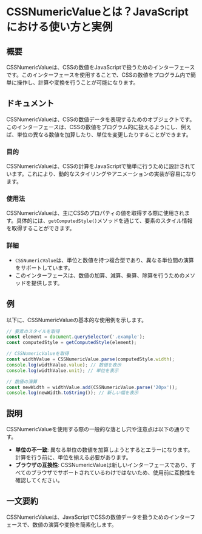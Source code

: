 <!--
Meta Description: # CSSNumericValueとは？JavaScriptにおける使い方と実例 ## 概要 CSSNumericValueは、CSSの数値をJavaScriptで扱うためのインターフェースです。このインターフェースを使用することで、CSSの数値をプログラム内で簡単に操作し、計算や変換を行うことが可...
Meta Keywords: cssnumericvalueは, const, widthvalue, cssnumericvalue, console
-->

# CSSNumericValueとは？JavaScriptにおける使い方と実例

## 概要
CSSNumericValueは、CSSの数値をJavaScriptで扱うためのインターフェースです。このインターフェースを使用することで、CSSの数値をプログラム内で簡単に操作し、計算や変換を行うことが可能になります。

## ドキュメント
CSSNumericValueは、CSSの数値データを表現するためのオブジェクトです。このインターフェースは、CSSの数値をプログラム的に扱えるようにし、例えば、単位の異なる数値を加算したり、単位を変更したりすることができます。

### 目的
CSSNumericValueは、CSSの計算をJavaScriptで簡単に行うために設計されています。これにより、動的なスタイリングやアニメーションの実装が容易になります。

### 使用法
CSSNumericValueは、主にCSSのプロパティの値を取得する際に使用されます。具体的には、`getComputedStyle()`メソッドを通じて、要素のスタイル情報を取得することができます。

### 詳細
- `CSSNumericValue`は、単位と数値を持つ複合型であり、異なる単位間の演算をサポートしています。
- このインターフェースは、数値の加算、減算、乗算、除算を行うためのメソッドを提供します。

## 例
以下に、CSSNumericValueの基本的な使用例を示します。

```javascript
// 要素のスタイルを取得
const element = document.querySelector('.example');
const computedStyle = getComputedStyle(element);

// CSSNumericValueを取得
const widthValue = CSSNumericValue.parse(computedStyle.width);
console.log(widthValue.value); // 数値を表示
console.log(widthValue.unit); // 単位を表示

// 数値の演算
const newWidth = widthValue.add(CSSNumericValue.parse('20px'));
console.log(newWidth.toString()); // 新しい幅を表示
```

## 説明
CSSNumericValueを使用する際の一般的な落とし穴や注意点は以下の通りです。

- **単位の不一致**: 異なる単位の数値を加算しようとするとエラーになります。計算を行う前に、単位を揃える必要があります。
- **ブラウザの互換性**: CSSNumericValueは新しいインターフェースであり、すべてのブラウザでサポートされているわけではないため、使用前に互換性を確認してください。

## 一文要約
CSSNumericValueは、JavaScriptでCSSの数値データを扱うためのインターフェースで、数値の演算や変換を簡素化します。